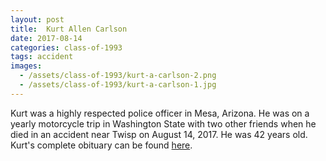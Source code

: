 ```yaml
---
layout: post
title:  Kurt Allen Carlson
date: 2017-08-14
categories: class-of-1993
tags: accident
images:
  - /assets/class-of-1993/kurt-a-carlson-2.png
  - /assets/class-of-1993/kurt-a-carlson-1.jpg
---
```

Kurt was a highly respected police officer in Mesa, Arizona.  He was on a yearly motorcycle trip in Washington State with two other friends when he died in an accident near Twisp on August 14, 2017.  He was 42 years old.  Kurt's complete obituary can be found [here](https://tinyurl.com/ybc96p3d).
